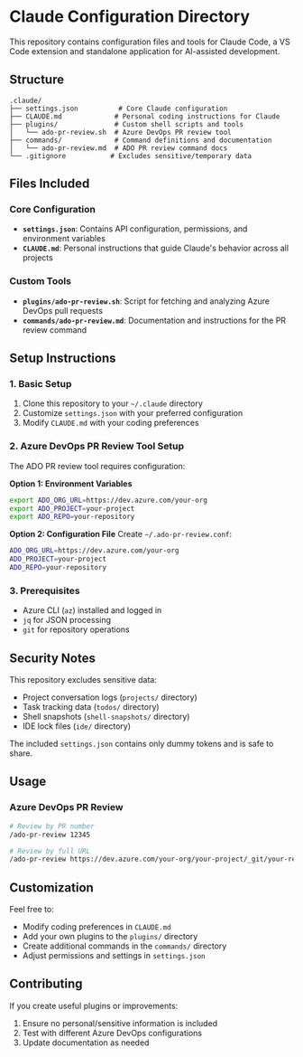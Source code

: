 # Claude Configuration Directory

This repository contains configuration files and tools for Claude Code, a VS Code extension and standalone application for AI-assisted development.

## Structure

```
.claude/
├── settings.json          # Core Claude configuration
├── CLAUDE.md             # Personal coding instructions for Claude
├── plugins/              # Custom shell scripts and tools
│   └── ado-pr-review.sh  # Azure DevOps PR review tool
├── commands/             # Command definitions and documentation
│   └── ado-pr-review.md  # ADO PR review command docs
└── .gitignore           # Excludes sensitive/temporary data
```

## Files Included

### Core Configuration
- **`settings.json`**: Contains API configuration, permissions, and environment variables
- **`CLAUDE.md`**: Personal instructions that guide Claude's behavior across all projects

### Custom Tools
- **`plugins/ado-pr-review.sh`**: Script for fetching and analyzing Azure DevOps pull requests
- **`commands/ado-pr-review.md`**: Documentation and instructions for the PR review command

## Setup Instructions

### 1. Basic Setup
1. Clone this repository to your `~/.claude` directory
2. Customize `settings.json` with your preferred configuration
3. Modify `CLAUDE.md` with your coding preferences

### 2. Azure DevOps PR Review Tool Setup
The ADO PR review tool requires configuration:

**Option 1: Environment Variables**
```bash
export ADO_ORG_URL=https://dev.azure.com/your-org
export ADO_PROJECT=your-project
export ADO_REPO=your-repository
```

**Option 2: Configuration File**
Create `~/.ado-pr-review.conf`:
```bash
ADO_ORG_URL=https://dev.azure.com/your-org
ADO_PROJECT=your-project
ADO_REPO=your-repository
```

### 3. Prerequisites
- Azure CLI (`az`) installed and logged in
- `jq` for JSON processing
- `git` for repository operations

## Security Notes

This repository excludes sensitive data:
- Project conversation logs (`projects/` directory)
- Task tracking data (`todos/` directory) 
- Shell snapshots (`shell-snapshots/` directory)
- IDE lock files (`ide/` directory)

The included `settings.json` contains only dummy tokens and is safe to share.

## Usage

### Azure DevOps PR Review
```bash
# Review by PR number
/ado-pr-review 12345

# Review by full URL
/ado-pr-review https://dev.azure.com/your-org/your-project/_git/your-repo/pullrequest/12345
```

## Customization

Feel free to:
- Modify coding preferences in `CLAUDE.md`
- Add your own plugins to the `plugins/` directory
- Create additional commands in the `commands/` directory
- Adjust permissions and settings in `settings.json`

## Contributing

If you create useful plugins or improvements:
1. Ensure no personal/sensitive information is included
2. Test with different Azure DevOps configurations
3. Update documentation as needed